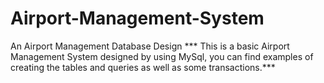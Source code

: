 # Airport-Management-System
An Airport Management Database Design
*** This is a basic Airport Management System designed by using MySql, you can find examples of creating the tables and queries as well as some transactions.***

